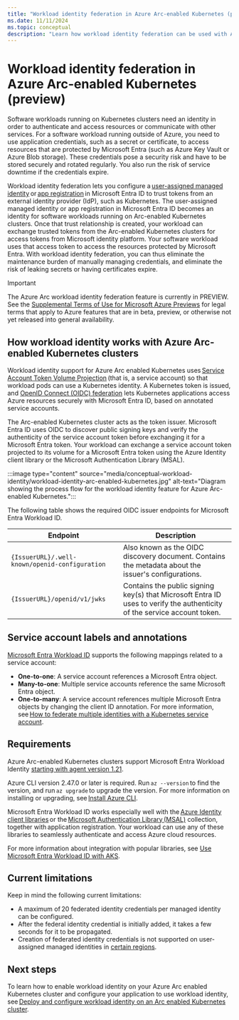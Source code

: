 ```yaml
---
title: "Workload identity federation in Azure Arc-enabled Kubernetes (preview)"
ms.date: 11/11/2024
ms.topic: conceptual
description: "Learn how workload identity federation can be used with Azure Arc-enabled Kubernetes clusters."
---
```


# Workload identity federation in Azure Arc-enabled Kubernetes (preview)

Software workloads running on Kubernetes clusters need an identity in order to authenticate and access resources or communicate with other services. For a software workload running outside of Azure, you need to use application credentials, such as a secret or certificate, to access resources that are protected by Microsoft Entra (such as Azure Key Vault or Azure Blob storage). These credentials pose a security risk and have to be stored securely and rotated regularly. You also run the risk of service downtime if the credentials expire.

Workload identity federation lets you configure a [user-assigned managed identity](/entra/identity/managed-identities-azure-resources/how-manage-user-assigned-managed-identities) or [app registration](/entra/identity-platform/app-objects-and-service-principals) in Microsoft Entra ID to trust tokens from an external identity provider (IdP), such as Kubernetes. The user-assigned managed identity or app registration in Microsoft Entra ID becomes an identity for software workloads running on Arc-enabled Kubernetes clusters. Once that trust relationship is created, your workload can exchange trusted tokens from the Arc-enabled Kubernetes clusters for access tokens from Microsoft identity platform. Your software workload uses that access token to access the resources protected by Microsoft Entra. With workload identity federation, you can thus eliminate the maintenance burden of manually managing credentials, and eliminate the risk of leaking secrets or having certificates expire.

> [!IMPORTANT]
> The Azure Arc workload identity federation feature is currently in PREVIEW.
> See the [Supplemental Terms of Use for Microsoft Azure Previews](https://azure.microsoft.com/support/legal/preview-supplemental-terms/) for legal terms that apply to Azure features that are in beta, preview, or otherwise not yet released into general availability.

## How workload identity works with Azure Arc-enabled Kubernetes clusters

Workload identity support for Azure Arc enabled Kubernetes uses [Service Account Token Volume Projection](https://kubernetes.io/docs/tasks/configure-pod-container/configure-service-account/#serviceaccount-token-volume-projection) (that is, a service account) so that workload pods can use a Kubernetes identity. A Kubernetes token is issued, and [OpenID Connect (OIDC) federation](https://kubernetes.io/docs/reference/access-authn-authz/authentication/#openid-connect-tokens) lets Kubernetes applications access Azure resources securely with Microsoft Entra ID, based on annotated service accounts.

The Arc-enabled Kubernetes cluster acts as the token issuer. Microsoft Entra ID uses OIDC to discover public signing keys and verify the authenticity of the service account token before exchanging it for a Microsoft Entra token. Your workload can exchange a service account token projected to its volume for a Microsoft Entra token using the Azure Identity client library or the Microsoft Authentication Library (MSAL).

:::image type="content" source="media/conceptual-workload-identity/workload-identity-arc-enabled-kubernetes.jpg" alt-text="Diagram showing the process flow for the workload identity feature for Azure Arc-enabled Kubernetes.":::

The following table shows the required OIDC issuer endpoints for Microsoft Entra Workload ID.

|Endpoint  |Description  |
|---------|---------|
|`{IssuerURL}/.well-known/openid-configuration`     |  Also known as the OIDC discovery document. Contains the metadata about the issuer's configurations.        |
|`{IssuerURL}/openid/v1/jwks`    |Contains the public signing key(s) that Microsoft Entra ID uses to verify the authenticity of the service account token.          |

## Service account labels and annotations

[Microsoft Entra Workload ID](/azure/active-directory/develop/workload-identities-overview) supports the following mappings related to a service account:

- **One-to-one**: A service account references a Microsoft Entra object. 
- **Many-to-one**: Multiple service accounts reference the same Microsoft Entra object.
- **One-to-many**: A service account references multiple Microsoft Entra objects by changing the client ID annotation. For more information, see [How to federate multiple identities with a Kubernetes service account](https://azure.github.io/azure-workload-identity/docs/faq.html#how-to-federate-multiple-identities-with-a-kubernetes-service-account).

## Requirements

Azure Arc-enabled Kubernetes clusters support Microsoft Entra Workload Identity [starting with agent version 1.21](release-notes.md). 

Azure CLI version 2.47.0 or later is required. Run `az --version` to find the version, and run `az upgrade` to upgrade the version. For more information on installing or upgrading, see [Install Azure CLI](/cli/azure/install-azure-cli).

Microsoft Entra Workload ID works especially well with the [Azure Identity client libraries](/azure/aks/workload-identity-overview?tabs=dotnet#azure-identity-client-libraries) or the [Microsoft Authentication Library (MSAL)](/azure/active-directory/develop/msal-overview) collection, together with application registration. Your workload can use any of these libraries to seamlessly authenticate and access Azure cloud resources.

For more information about integration with popular libraries, see [Use Microsoft Entra Workload ID with AKS](/azure/aks/workload-identity-overview?bs=dotnet#azure-identity-client-libraries).

## Current limitations

Keep in mind the following current limitations:

- A maximum of 20 federated identity credentials per managed identity can be configured.
- After the federal identity credential is initially added, it takes a few seconds for it to be propagated.
- Creation of federated identity credentials is not supported on user-assigned managed identities in [certain regions](/entra/workload-id/workload-identity-federation-considerations#unsupported-regions-user-assigned-managed-identities).

## Next steps

To learn how to enable workload identity on your Azure Arc enabled Kubernetes cluster and configure your application to use workload identity, see [Deploy and configure workload identity on an Arc enabled Kubernetes cluster](workload-identity.md).
